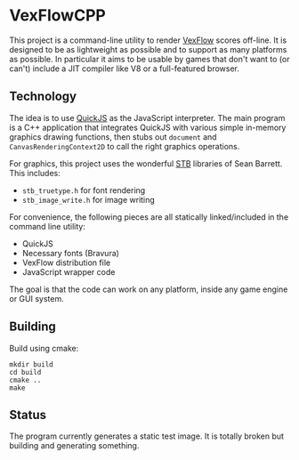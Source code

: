 # VexFlowCPP

This project is a command-line utility to render
[VexFlow](https://github.com/vexflow/vexflow) scores off-line. It is designed to
be as lightweight as possible and to support as many platforms as possible. In
particular it aims to be usable by games that don't want to (or can't) include a
JIT compiler like V8 or a full-featured browser.

## Technology

The idea is to use [QuickJS](https://bellard.org/quickjs/) as the JavaScript
interpreter. The main program is a C++ application that integrates QuickJS with
various simple in-memory graphics drawing functions, then stubs out `document`
and `CanvasRenderingContext2D` to call the right graphics operations.

For graphics, this project uses the wonderful [STB](https://github.com/nothings/stb/)
libraries of Sean Barrett. This includes:
* `stb_truetype.h` for font rendering
* `stb_image_write.h` for image writing

For convenience, the following pieces are all statically linked/included in the
command line utility:
* QuickJS
* Necessary fonts (Bravura)
* VexFlow distribution file
* JavaScript wrapper code

The goal is that the code can work on any platform, inside any game engine or
GUI system.

## Building

Build using cmake:

    mkdir build
    cd build
    cmake ..
    make

## Status

The program currently generates a static test image. It is totally broken but building and generating something.
